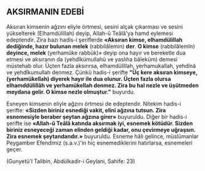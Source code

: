 ## AKSIRMANIN EDEBİ

Aksıran kimsenin ağzını eliyle örtmesi, se­sini alçak çıkarması ve sesini yükselterek (Elhamdülillah) deyip, Allah-û Teâlâ'ya hamd ey­lemesi edeptendir. Zira bazı hadis-i şeriflerde **«Aksıran kimse, elhamdülillah dediğinde, hazır bulunan melek** (rabbilâlemin) **der**. **O kimse** (rabbilâlemîn) **deyince, melek** (yerhamüke rabbük)» deyip ona hayır ve bereketle dua etmesi ve aksıranın da (yehdîkümullahü ve yaslıha bâleküm) demesi müstehab olur. Üçten fazla aksırırsa, elhamdülillah, yerhamukallah, yehdînâ ve yehdîkumullah denmez. Çünkü hadis-i şerifte **"Üç kere aksıran kimseye, (yerhamükellah) di­yerek hayır ile dua olunur. Üçten fazla olursa elhamddülillâh ve yerhamükellah denmez. Zira bu hal nezle ve üşütmeden meydana gelir. O kimse nezle olmuştur."** buyurdu.

Esneyen kimsenin eliyle ağzını örtmesi de edeptendir. Nitekim hadis-i şerifte: **«Sizden biriniz esnediği vakit, elini ağzına tutsun. Zira esnemesiyle beraber şeytan ağzına girer»** buyuruldu. Diğer bir hadis-i şerifte ise **«Allah-û Teâlâ katında aksırmak iyi, esnemek kötüdür. Sizden biriniz esneyeceği zaman elinden geldiği kadar, onu çevirmeye uğraşsın. Zira esnemek şeytan­dandır.»** buyuruldu. Esneme hâli gelince, müslümanlar Peygamber Efendimiz (s.a.v.)'in hiç es­nemediklerini hatırlarsa, esnemeleri geçer.

(Gunyetü'l Talibin, Abdülkadir-i Geylani, Sahife: 23)
